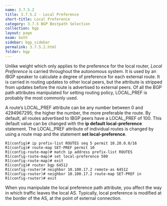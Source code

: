 ```yaml
---
name: 3.7.5.2
title: 3.7.5.2 - Local Preference
short-title: Local Preference
category: 3.7.5 BGP Bestpath Selection
collection: bgp
layout: page
exam: both
sidebar: bgp_sidebar
permalink: 3.7.5.2.html
folder: bgp
---
```

Unlike weight which only applies to the preference for the local router, *Local Preference* is carried throughout the autonomous system. It is used by an iBGP speaker to calculate a degree of preference for each external route. It is carried in routing updates to other local peers, but the attribute is stripped from updates before the route is advertised to external peers. Of all the BGP path attributes manipulated for setting routing policy, LOCAL_PREF is probably the most commonly used.

A route’s LOCAL_PREF attribute can be any number between 0 and 4294967295; the higher the number, the more preferable the route. By default, all routes advertised to IBGP peers have a LOCAL_PREF of 100. This default value can be changed with the **ip default local-preference** statement. The LOCAL_PREF attribute of individual routes is changed by using a route map and the statement **set local-preference**.
```
R1(config)# ip prefix-list ROUTES seq 5 permit 10.20.0.0/16
R1(config)# route-map SET-PREF permit 10
R1(config-route-map)# match ip address prefix-list ROUTES
R1(config-route-map)# set local-preference 500
R1(config-route-map)# exit
R1(config)# router bgp 64512
R1(config-router)# neighbor 10.100.17.2 remote-as 64512
R1(config-router)# neighbor 10.100.17.2 route-map SET-PREF in
R1(config-router)# exit
```
When you manipulate the local preference path attribute, you affect the way in which traffic leaves the local AS. Typically, local preference is modified at the border of the AS, at the point of external connection.
